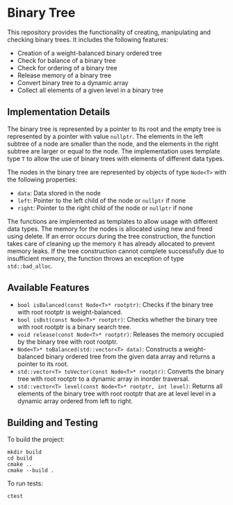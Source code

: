# Binary Tree 

This repository provides the functionality of creating, manipulating and checking binary trees. It includes the following features:
* Creation of a weight-balanced binary ordered tree
* Check for balance of a binary tree
* Check for ordering of a binary tree
* Release memory of a binary tree
* Convert binary tree to a dynamic array
* Collect all elements of a given level in a binary tree

## Implementation Details
The binary tree is represented by a pointer to its root and the empty tree is represented by a pointer with value `nullptr`. 
The elements in the left subtree of a node are smaller than the node, and the elements in the right subtree are larger or equal to the node. 
The implementation uses template type `T` to allow the use of binary trees with elements of different data types.

The nodes in the binary tree are represented by objects of type `Node<T>` with the following properties:
* `data`: Data stored in the node
* `left`: Pointer to the left child of the node or `nullptr` if none
* `right`: Pointer to the right child of the node or `nullptr` if none

The functions are implemented as templates to allow usage with different data types. The memory for the nodes is allocated using new and freed using delete. If an error occurs during the tree construction, the function takes care of cleaning up the memory it has already allocated to prevent memory leaks. 
If the tree construction cannot complete successfully due to insufficient memory, 
the function throws an exception of type `std::bad_alloc`.

## Available Features
* `bool isBalanced(const Node<T>* rootptr)`: Checks if the binary tree with root rootptr is weight-balanced.
* `bool isBst(const Node<T>* rootptr)`: Checks whether the binary tree with root rootptr is a binary search tree.
* `void release(const Node<T>* rootptr)`: Releases the memory occupied by the binary tree with root rootptr.
* `Node<T>* toBalanced(std::vector<T> data)`: Constructs a weight-balanced binary ordered tree from the given data array and returns a pointer to its root.
* `std::vector<T> toVector(const Node<T>* rootptr)`: Converts the binary tree with root rootptr to a dynamic array in inorder traversal.
* `std::vector<T> level(const Node<T>* rootptr, int level)`: Returns all elements of the binary tree with root rootptr that are at level level in a dynamic array ordered from left to right.

## Building and Testing
To build the project:
```
mkdir build
cd build
cmake ..
cmake --build .
```
To run tests:
```
ctest
```
